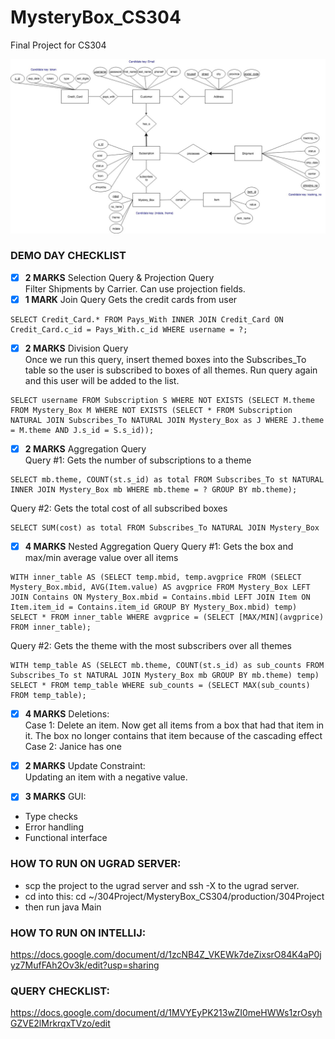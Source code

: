 # MysteryBox_CS304
Final Project for CS304

![ER Diagram](https://github.com/hdengg/MysteryBox_CS304/blob/master/MysteryBoxRevised.jpg)

### DEMO DAY CHECKLIST 
- [x] **2 MARKS** Selection Query & Projection Query </br >
Filter Shipments by Carrier. Can use projection fields. 
- [x] **1 MARK** Join Query 
Gets the credit cards from user 
```
SELECT Credit_Card.* FROM Pays_With INNER JOIN Credit_Card ON Credit_Card.c_id = Pays_With.c_id WHERE username = ?;
```
- [x] **2 MARKS** Division Query </br >
Once we run this query, insert themed boxes into the Subscribes_To table so the user is subscribed to boxes of all themes. Run query again and this user will be added to the list. 
```
SELECT username FROM Subscription S WHERE NOT EXISTS (SELECT M.theme FROM Mystery_Box M WHERE NOT EXISTS (SELECT * FROM Subscription NATURAL JOIN Subscribes_To NATURAL JOIN Mystery_Box as J WHERE J.theme = M.theme AND J.s_id = S.s_id));
```
- [x] **2 MARKS** Aggregation Query </br >
Query #1: Gets the number of subscriptions to a theme
```
SELECT mb.theme, COUNT(st.s_id) as total FROM Subscribes_To st NATURAL INNER JOIN Mystery_Box mb WHERE mb.theme = ? GROUP BY mb.theme);
```
Query #2: Gets the total cost of all subscribed boxes
```
SELECT SUM(cost) as total FROM Subscribes_To NATURAL JOIN Mystery_Box
```
- [x] **4 MARKS** Nested Aggregation Query
Query #1: Gets the box and max/min average value over all items 
```
WITH inner_table AS (SELECT temp.mbid, temp.avgprice FROM (SELECT Mystery_Box.mbid, AVG(Item.value) AS avgprice FROM Mystery_Box LEFT JOIN Contains ON Mystery_Box.mbid = Contains.mbid LEFT JOIN Item ON Item.item_id = Contains.item_id GROUP BY Mystery_Box.mbid) temp) SELECT * FROM inner_table WHERE avgprice = (SELECT [MAX/MIN](avgprice) FROM inner_table);
```
Query #2: Gets the theme with the most subscribers over all themes 
``` 
WITH temp_table AS (SELECT mb.theme, COUNT(st.s_id) as sub_counts FROM Subscribes_To st NATURAL JOIN Mystery_Box mb GROUP BY mb.theme) temp) SELECT * FROM temp_table WHERE sub_counts = (SELECT MAX(sub_counts) FROM temp_table);
```
- [x] **4 MARKS** Deletions: </br >
Case 1: Delete an item. Now get all items from a box that had that item in it. The box no longer contains that item because of the cascading effect </br >
Case 2: Janice has one

- [x] **2 MARKS** Update Constraint: </br >
Updating an item with a negative value. 

- [x] **3 MARKS** GUI:  
- Type checks 
- Error handling 
- Functional interface 

### HOW TO RUN ON UGRAD SERVER:
- scp the project to the ugrad server and ssh -X to the ugrad server.
- cd into this: cd ~/304Project/MysteryBox_CS304/production/304Project
- then run java Main 

### HOW TO RUN ON INTELLIJ:
https://docs.google.com/document/d/1zcNB4Z_VKEWk7deZixsrO84K4aP0jyz7MufFAh2Ov3k/edit?usp=sharing

### QUERY CHECKLIST:
https://docs.google.com/document/d/1MVYEyPK213wZI0meHWWs1zrOsyhGZVE2lMrkrqxTVzo/edit
